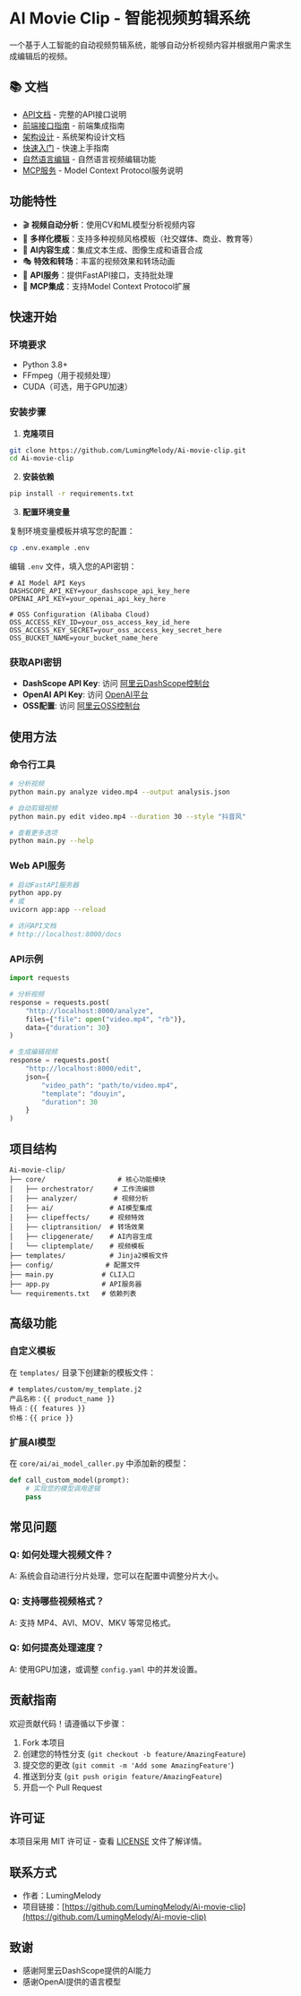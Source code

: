 # AI Movie Clip - 智能视频剪辑系统

一个基于人工智能的自动视频剪辑系统，能够自动分析视频内容并根据用户需求生成编辑后的视频。

## 📚 文档

- [API文档](docs/API.md) - 完整的API接口说明
- [前端接口指南](docs/FRONTEND_API.md) - 前端集成指南
- [架构设计](docs/ARCHITECTURE.md) - 系统架构设计文档
- [快速入门](docs/QUICK_START.md) - 快速上手指南
- [自然语言编辑](docs/NL_VIDEO_EDIT.md) - 自然语言视频编辑功能
- [MCP服务](docs/MCP_SERVICE.md) - Model Context Protocol服务说明

## 功能特性

- 🎬 **视频自动分析**：使用CV和ML模型分析视频内容
- 🎨 **多样化模板**：支持多种视频风格模板（社交媒体、商业、教育等）
- 🤖 **AI内容生成**：集成文本生成、图像生成和语音合成
- 🎭 **特效和转场**：丰富的视频效果和转场动画
- 🚀 **API服务**：提供FastAPI接口，支持批处理
- 🔌 **MCP集成**：支持Model Context Protocol扩展

## 快速开始

### 环境要求

- Python 3.8+
- FFmpeg（用于视频处理）
- CUDA（可选，用于GPU加速）

### 安装步骤

1. **克隆项目**
```bash
git clone https://github.com/LumingMelody/Ai-movie-clip.git
cd Ai-movie-clip
```

2. **安装依赖**
```bash
pip install -r requirements.txt
```

3. **配置环境变量**

复制环境变量模板并填写您的配置：
```bash
cp .env.example .env
```

编辑 `.env` 文件，填入您的API密钥：
```env
# AI Model API Keys
DASHSCOPE_API_KEY=your_dashscope_api_key_here
OPENAI_API_KEY=your_openai_api_key_here

# OSS Configuration (Alibaba Cloud)
OSS_ACCESS_KEY_ID=your_oss_access_key_id_here
OSS_ACCESS_KEY_SECRET=your_oss_access_key_secret_here
OSS_BUCKET_NAME=your_bucket_name_here
```

### 获取API密钥

- **DashScope API Key**: 访问 [阿里云DashScope控制台](https://dashscope.console.aliyun.com/)
- **OpenAI API Key**: 访问 [OpenAI平台](https://platform.openai.com/api-keys)
- **OSS配置**: 访问 [阿里云OSS控制台](https://oss.console.aliyun.com/)

## 使用方法

### 命令行工具

```bash
# 分析视频
python main.py analyze video.mp4 --output analysis.json

# 自动剪辑视频
python main.py edit video.mp4 --duration 30 --style "抖音风"

# 查看更多选项
python main.py --help
```

### Web API服务

```bash
# 启动FastAPI服务器
python app.py
# 或
uvicorn app:app --reload

# 访问API文档
# http://localhost:8000/docs
```

### API示例

```python
import requests

# 分析视频
response = requests.post(
    "http://localhost:8000/analyze",
    files={"file": open("video.mp4", "rb")},
    data={"duration": 30}
)

# 生成编辑视频
response = requests.post(
    "http://localhost:8000/edit",
    json={
        "video_path": "path/to/video.mp4",
        "template": "douyin",
        "duration": 30
    }
)
```

## 项目结构

```
Ai-movie-clip/
├── core/                  # 核心功能模块
│   ├── orchestrator/     # 工作流编排
│   ├── analyzer/         # 视频分析
│   ├── ai/              # AI模型集成
│   ├── clipeffects/     # 视频特效
│   ├── cliptransition/  # 转场效果
│   ├── clipgenerate/    # AI内容生成
│   └── cliptemplate/    # 视频模板
├── templates/           # Jinja2模板文件
├── config/             # 配置文件
├── main.py            # CLI入口
├── app.py             # API服务器
└── requirements.txt   # 依赖列表
```

## 高级功能

### 自定义模板

在 `templates/` 目录下创建新的模板文件：

```jinja2
# templates/custom/my_template.j2
产品名称：{{ product_name }}
特点：{{ features }}
价格：{{ price }}
```

### 扩展AI模型

在 `core/ai/ai_model_caller.py` 中添加新的模型：

```python
def call_custom_model(prompt):
    # 实现您的模型调用逻辑
    pass
```

## 常见问题

### Q: 如何处理大视频文件？
A: 系统会自动进行分片处理，您可以在配置中调整分片大小。

### Q: 支持哪些视频格式？
A: 支持 MP4、AVI、MOV、MKV 等常见格式。

### Q: 如何提高处理速度？
A: 使用GPU加速，或调整 `config.yaml` 中的并发设置。

## 贡献指南

欢迎贡献代码！请遵循以下步骤：

1. Fork 本项目
2. 创建您的特性分支 (`git checkout -b feature/AmazingFeature`)
3. 提交您的更改 (`git commit -m 'Add some AmazingFeature'`)
4. 推送到分支 (`git push origin feature/AmazingFeature`)
5. 开启一个 Pull Request

## 许可证

本项目采用 MIT 许可证 - 查看 [LICENSE](LICENSE) 文件了解详情。

## 联系方式

- 作者：LumingMelody
- 项目链接：[https://github.com/LumingMelody/Ai-movie-clip](https://github.com/LumingMelody/Ai-movie-clip)

## 致谢

- 感谢阿里云DashScope提供的AI能力
- 感谢OpenAI提供的语言模型
